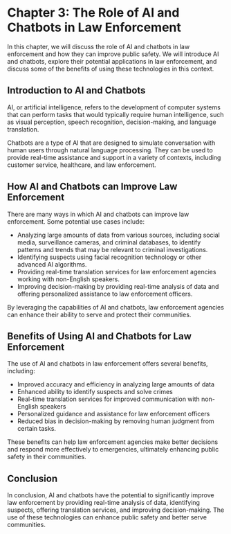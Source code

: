 Chapter 3: The Role of AI and Chatbots in Law Enforcement
=========================================================

In this chapter, we will discuss the role of AI and chatbots in law enforcement and how they can improve public safety. We will introduce AI and chatbots, explore their potential applications in law enforcement, and discuss some of the benefits of using these technologies in this context.

Introduction to AI and Chatbots
-------------------------------

AI, or artificial intelligence, refers to the development of computer systems that can perform tasks that would typically require human intelligence, such as visual perception, speech recognition, decision-making, and language translation.

Chatbots are a type of AI that are designed to simulate conversation with human users through natural language processing. They can be used to provide real-time assistance and support in a variety of contexts, including customer service, healthcare, and law enforcement.

How AI and Chatbots can Improve Law Enforcement
-----------------------------------------------

There are many ways in which AI and chatbots can improve law enforcement. Some potential use cases include:

* Analyzing large amounts of data from various sources, including social media, surveillance cameras, and criminal databases, to identify patterns and trends that may be relevant to criminal investigations.
* Identifying suspects using facial recognition technology or other advanced AI algorithms.
* Providing real-time translation services for law enforcement agencies working with non-English speakers.
* Improving decision-making by providing real-time analysis of data and offering personalized assistance to law enforcement officers.

By leveraging the capabilities of AI and chatbots, law enforcement agencies can enhance their ability to serve and protect their communities.

Benefits of Using AI and Chatbots for Law Enforcement
-----------------------------------------------------

The use of AI and chatbots in law enforcement offers several benefits, including:

* Improved accuracy and efficiency in analyzing large amounts of data
* Enhanced ability to identify suspects and solve crimes
* Real-time translation services for improved communication with non-English speakers
* Personalized guidance and assistance for law enforcement officers
* Reduced bias in decision-making by removing human judgment from certain tasks.

These benefits can help law enforcement agencies make better decisions and respond more effectively to emergencies, ultimately enhancing public safety in their communities.

Conclusion
----------

In conclusion, AI and chatbots have the potential to significantly improve law enforcement by providing real-time analysis of data, identifying suspects, offering translation services, and improving decision-making. The use of these technologies can enhance public safety and better serve communities.
